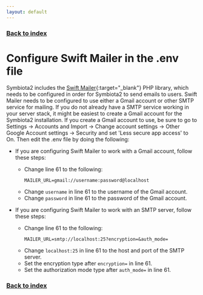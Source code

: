 ```yaml
---
layout: default
---
```


### [Back to index](/index.html)

# Configure Swift Mailer in the .env file

Symbiota2 includes the [Swift Mailer](https://swiftmailer.symfony.com/){:target="_blank"} PHP library, which
needs to be configured in order for Symbiota2 to send emails to users. Swift Mailer needs to be configured to
use either a Gmail account or other SMTP service for mailing. If you do not already have a SMTP service working 
in your server stack, it might be easiest to create a Gmail account for the Symbiota2 installation. If you create a
Gmail account to use, be sure to go to Settings -> Accounts and Import -> Change account settings -> Other Google 
Account settings -> Security and set 'Less secure app access' to On. Then edit the .env file by doing the following:

- If you are configuring Swift Mailer to work with a Gmail account, follow these steps:
  - Change line 61 to the following:
    ```shell
    MAILER_URL=gmail://username:password@localhost
    ```
  - Change `username` in line 61 to the username of the Gmail account.
  - Change `password` in line 61 to the password of the Gmail account.

- If you are configuring Swift Mailer to work with an SMTP server, follow these steps:
  - Change line 61 to the following:
    ```shell
    MAILER_URL=smtp://localhost:25?encryption=&auth_mode=
    ```
  - Change `localhost:25` in line 61 to the host and port of the SMTP server.
  - Set the encryption type after `encryption=` in line 61.
  - Set the authorization mode type after `auth_mode=` in line 61.

### [Back to index](/index.html)
